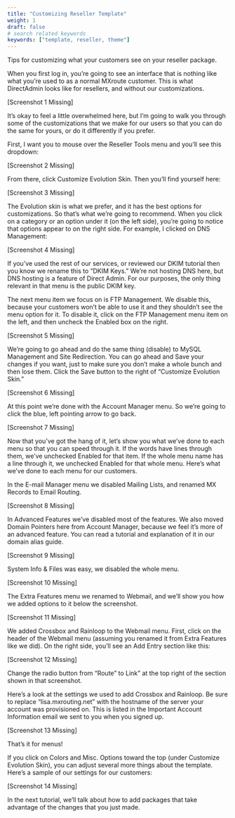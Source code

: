 ```yaml
---
title: "Customizing Reseller Template"
weight: 1
draft: false
# search related keywords
keywords: ["template, reseller, theme"]
---
```


Tips for customizing what your customers see on your reseller package.

When you first log in, you’re going to see an interface that is nothing like what you’re used to as a normal MXroute customer. This is what DirectAdmin looks like for resellers, and without our customizations.

[Screenshot 1 Missing]

It’s okay to feel a little overwhelmed here, but I’m going to walk you through some of the customizations that we make for our users so that you can do the same for yours, or do it differently if you prefer.

First, I want you to mouse over the Reseller Tools menu and you’ll see this dropdown:

[Screenshot 2 Missing]

From there, click Customize Evolution Skin. Then you’ll find yourself here:

[Screenshot 3 Missing]

The Evolution skin is what we prefer, and it has the best options for customizations. So that’s what we’re going to recommend. When you click on a category or an option under it (on the left side), you’re going to notice that options appear to on the right side. For example, I clicked on DNS Management:

[Screenshot 4 Missing]

If you’ve used the rest of our services, or reviewed our DKIM tutorial then you know we rename this to “DKIM Keys.” We’re not hosting DNS here, but DNS hosting is a feature of Direct Admin. For our purposes, the only thing relevant in that menu is the public DKIM key.

The next menu item we focus on is FTP Management. We disable this, because your customers won’t be able to use it and they shouldn’t see the menu option for it. To disable it, click on the FTP Management menu item on the left, and then uncheck the Enabled box on the right.

[Screenshot 5 Missing]

We’re going to go ahead and do the same thing (disable) to MySQL Management and Site Redirection. You can go ahead and Save your changes if you want, just to make sure you don’t make a whole bunch and then lose them. Click the Save button to the right of “Customize Evolution Skin.”

[Screenshot 6 Missing]

At this point we’re done with the Account Manager menu. So we’re going to click the blue, left pointing arrow to go back.

[Screenshot 7 Missing]

Now that you’ve got the hang of it, let’s show you what we’ve done to each menu so that you can speed through it. If the words have lines through them, we’ve unchecked Enabled for that item. If the whole menu name has a line through it, we unchecked Enabled for that whole menu. Here’s what we’ve done to each menu for our customers.

In the E-mail Manager menu we disabled Mailing Lists, and renamed MX Records to Email Routing.

[Screenshot 8 Missing]

In Advanced Features we’ve disabled most of the features. We also moved Domain Pointers here from Account Manager, because we feel it’s more of an advanced feature. You can read a tutorial and explanation of it in our domain alias guide.

[Screenshot 9 Missing]

System Info & Files was easy, we disabled the whole menu.

[Screenshot 10 Missing]

The Extra Features menu we renamed to Webmail, and we’ll show you how we added options to it below the screenshot.

[Screenshot 11 Missing]

We added Crossbox and Rainloop to the Webmail menu. First, click on the header of the Webmail menu (assuming you renamed it from Extra Features like we did). On the right side, you’ll see an Add Entry section like this:

[Screenshot 12 Missing]

Change the radio button from “Route” to Link” at the top right of the section shown in that screenshot.

Here’s a look at the settings we used to add Crossbox and Rainloop. Be sure to replace “lisa.mxrouting.net” with the hostname of the server your account was provisioned on. This is listed in the Important Account Information email we sent to you when you signed up.

[Screenshot 13 Missing]

That’s it for menus!

If you click on Colors and Misc. Options toward the top (under Customize Evolution Skin), you can adjust several more things about the template. Here’s a sample of our settings for our customers:

[Screenshot 14 Missing]

In the next tutorial, we’ll talk about how to add packages that take advantage of the changes that you just made.

